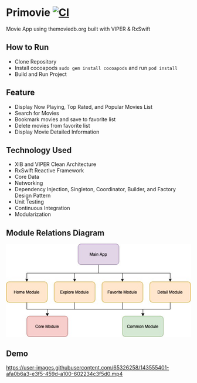 # Primovie [![CI](https://github.com/Dayton159/Primovie/actions/workflows/CI.yml/badge.svg)](https://github.com/Dayton159/Primovie/actions/workflows/CI.yml)

Movie App using themoviedb.org built with VIPER & RxSwift

## How to Run
- Clone Repository
- Install cocoapods `sudo gem install cocoapods` and run `pod install`
- Build and Run Project

## Feature
* Display Now Playing, Top Rated, and Popular Movies List
* Search for Movies
* Bookmark movies and save to favorite list
* Delete movies from favorite list
* Display Movie Detailed Information

## Technology Used
* XIB and VIPER Clean Architecture
* RxSwift Reactive Framework
* Core Data
* Networking
* Dependency Injection, Singleton, Coordinator, Builder, and Factory Design Pattern
* Unit Testing
* Continuous Integration
* Modularization

## Module Relations Diagram

<img src="Module_Relation.jpg">

## Demo

https://user-images.githubusercontent.com/65326258/143555401-afa0b6a3-e3f5-459d-a100-602234c3f5d0.mp4

